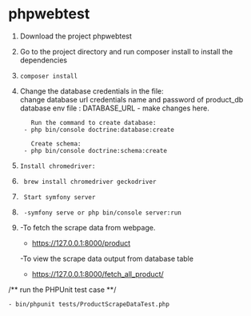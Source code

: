 # phpwebtest

1) Download the project phpwebtest
2) Go to the project directory and run composer install to install the dependencies 
3)     composer install

3) Change the database credentials in the file:   
	change database url credentials name and password of  product_db database
	env file : DATABASE_URL - make changes here.

	      Run the command to create database:
		- php bin/console doctrine:database:create

	      Create schema:
		- php bin/console doctrine:schema:create

4)     Install chromedriver: 
5)      brew install chromedriver geckodriver

5)    	Start symfony server 
6)    	-symfony serve or php bin/console server:run

6)	  -To fetch the scrape data from webpage. 
 		- https://127.0.0.1:8000/product

        -To view the scrape data output from database table 
		- https://127.0.0.1:8000/fetch_all_product/ 


/** run the PHPUnit test case **/

    - bin/phpunit tests/ProductScrapeDataTest.php
